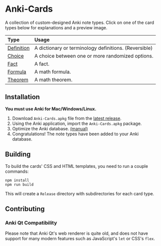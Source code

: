 # Anki-Cards
A collection of custom-designed Anki note types.
Click on one of the card types below for explanations and a preview image.

|Type|Usage|
|:--|:--|
|[Definition](Definition/About.md)|A dictionary or terminology definitions. (Reversible)|
|[Choice](Choice/About.md)|A choice between one or more randomized options.|
|[Fact](Fact/About.md)|A fact.|
|[Formula](Formula/About.md)|A math formula.|
|[Theorem](Theorem/About.md)|A math theorem.|

## Installation

**You must use Anki for Mac/Windows/Linux.**

1. Download `Anki-Cards.apkg` file from the [latest release](https://github.com/eth-p/Anki-Cards/releases/latest).
2. Using the Anki application, import the `Anki-Cards.apkg` package.
3. Optimize the Anki database. [(manual)](https://apps.ankiweb.net/docs/manual.html#checking-your-collection)
4. Congratulations! The note types have been added to your Anki database.

## Building

To build the cards' CSS and HTML templates, you need to run a couple commands:

```shell
npm install
npm run build
```

This will create a `Release` directory with subdirectories for each card type.

## Contributing

### Anki Qt Compatibility

Please note that Anki Qt's web renderer is quite old, and does not
have support for many modern features such as JavaScript's `let` or CSS's `flex`.
